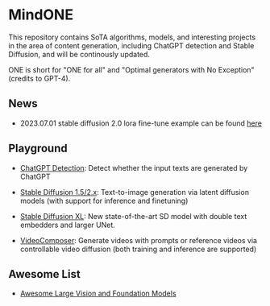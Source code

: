 # MindONE

This repository contains SoTA algorithms, models, and interesting projects in the area of content generation, including ChatGPT detection and Stable Diffusion, and will be continously updated.

ONE is short for "ONE for all" and "Optimal generators with No Exception" (credits to GPT-4).
## News
- 2023.07.01 stable diffusion 2.0 lora fine-tune example can be found [here](https://github.com/mindspore-lab/mindone/blob/master/examples/stable_diffusion_v2/lora_finetune.md)

## Playground

- [ChatGPT Detection](examples/detect_chatgpt): Detect whether the input texts are generated by ChatGPT

- [Stable Diffusion 1.5/2.x](examples/stable_diffusion_v2): Text-to-image generation via latent diffusion models (with support for inference and finetuning)

- [Stable Diffusion XL](examples/stable_diffusion_xl): New state-of-the-art SD model with double text embedders and larger UNet.

- [VideoComposer](examples/videocomposer): Generate videos with prompts or reference videos via controllable video diffusion (both training and inference are supported)



## Awesome List

- [Awesome Large Vision and Foundation Models](awesome_vision.md)
